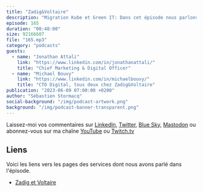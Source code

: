 ```yaml
---
title: "Zadig&Voltaire"
description: "Migration Kube et Green IT: Dans cet épisode nous parlons de l'architecture mise en place pour les canaux de ventes numériques chez Zadig&Voltaire, une marque que les amateurs de mode et de \"effortless luxury\" connaissent bien. On parle de leur migration d'un cluster Kube vers AWS, de leur experience en matière de autoscaling avec des pics de charge jusqu'à 20x la normale. On y parle aussi de leur utilisation de Graviton et des instances EC2 Spot. Enfin, nous évoquons leur utilisation de CloudFront, de Lambda et de leur évolution vers le serverless."
episode: 165
duration: "00:48:00"
size: 92166607
file: "165.mp3"
category: "podcasts"
guests:
  - name: "Jonathan Attali"
    link: "https://www.linkedin.com/in/jonathanattali/"
    title: "Chief Marketing & Digital Officer"
  - name: "Michael Bouvy"
    link: "https://www.linkedin.com/in/michaelbouvy/"
    title: "CTO Digital, tous deux chez Zadig&Voltaire"
publication: "2023-06-09 07:00:00 +0200"
author: "Sébastien Stormacq"
social-background: "/img/podcast-artwork.png"
background: "/img/podcast-banner-transparent.png"
---
```


Laissez-moi vos commentaires sur [LinkedIn](https://www.linkedin.com/in/sebastienstormacq/), [Twitter](https://twitter.com/sebsto), [Blue Sky](https://bsky.app/profile/sebsto.bsky.social), [Mastodon](https://awscommunity.social/@sebsto) ou abonnez-vous sur ma chaîne [YouTube](https://www.youtube.com/sebsto) ou [Twitch.tv](https://www.twitch.tv/sebAWS)

## Liens

Voici les liens vers les pages des services dont nous avons parlé dans l'épisode.

- [Zadig et Voltaire](https://zadig-et-voltaire.com/)


